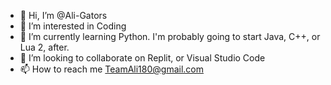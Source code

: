 - 👋 Hi, I’m @Ali-Gators
- 👀 I’m interested in Coding
- 🌱 I’m currently learning Python. I'm probably going to start Java, C++, or Lua 2, after.
- 💞️ I’m looking to collaborate on Replit, or Visual Studio Code
- 📫 How to reach me TeamAli180@gmail.com

<!---
Ali-Gators/Ali-Gators is a ✨ special ✨ repository because its `README.md` (this file) appears on your GitHub profile.
You can click the Preview link to take a look at your changes.
--->
